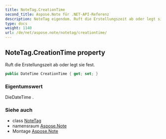 ```yaml
---
title: NoteTag.CreationTime
second_title: Aspose.Note für .NET-API-Referenz
description: NoteTag eigendom. Ruft die Erstellungszeit ab oder legt sie fest.
type: docs
weight: 1140
url: /de/net/aspose.note/notetag/creationtime/
---
```

## NoteTag.CreationTime property

Ruft die Erstellungszeit ab oder legt sie fest.

```csharp
public DateTime CreationTime { get; set; }
```

### Eigentumswert

DieDateTime .

### Siehe auch

* class [NoteTag](../)
* namensraum [Aspose.Note](../../notetag/)
* Montage [Aspose.Note](../../../)


